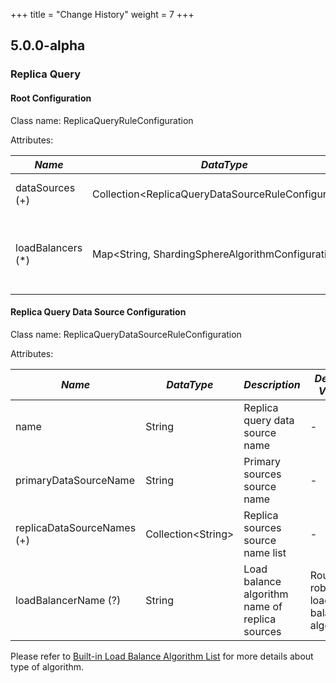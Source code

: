 +++
title = "Change History"
weight = 7
+++

## 5.0.0-alpha

### Replica Query

#### Root Configuration

Class name: ReplicaQueryRuleConfiguration

Attributes:

| *Name*            | *DataType*                                            | *Description*                                                          |
| ----------------- | ----------------------------------------------------- | ---------------------------------------------------------------------- |
| dataSources (+)   | Collection\<ReplicaQueryDataSourceRuleConfiguration\> | Data sources of primary and replicas                                   |
| loadBalancers (*) | Map\<String, ShardingSphereAlgorithmConfiguration\>   | Load balance algorithm name and configurations of replica data sources |

#### Replica Query Data Source Configuration

Class name: ReplicaQueryDataSourceRuleConfiguration

Attributes:

| *Name*                     | *DataType*           | *Description*                                  | *Default Value*                    |
| -------------------------- | -------------------- | ---------------------------------------------- | ---------------------------------- |
| name                       | String               | Replica query data source name                 | -                                  |
| primaryDataSourceName      | String               | Primary sources source name                    | -                                  |
| replicaDataSourceNames (+) | Collection\<String\> | Replica sources source name list               | -                                  |
| loadBalancerName (?)       | String               | Load balance algorithm name of replica sources | Round robin load balance algorithm |

Please refer to [Built-in Load Balance Algorithm List](/en/user-manual/shardingsphere-jdbc/configuration/built-in-algorithm/load-balance) for more details about type of algorithm.
